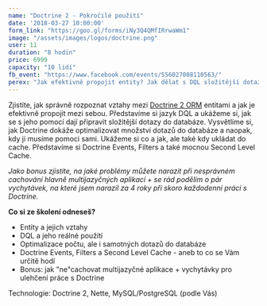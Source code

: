 ```yaml
---
name: "Doctrine 2 - Pokročilé použití"
date: '2018-03-27 10:00:00'
form_link: "https://goo.gl/forms/iNy3Q4QMfIRrwaWm1"
image: "/assets/images/logos/doctrine.png"
user: 11
duration: "8 hodin"
price: 6999
capacity: "10 lidí"
fb_event: "https://www.facebook.com/events/556027008110563/"
perex: "Jak efektivně propojit entity? Jak dělat s DQL složitější dotazy do databáze? A jak Doctrine dokáže optimalizovat množství dotazů do databáze a naopak, kdy ji musíme pomoci sami? To všem vám ukážu na mém školení."
---
```


Zjistíte, jak správně rozpoznat vztahy mezi <a href="http://www.doctrine-project.org/">Doctrine 2 ORM</a> entitami a jak je efektivně propojit mezi sebou. Představíme si jazyk DQL a ukážeme si, jak se s jeho pomocí dají připravit složitější dotazy do databáze. Vysvětlíme si, jak Doctrine dokáže optimalizovat množství dotazů do databáze a naopak, kdy ji musíme pomoci sami. Ukážeme si co a jak, ale také kdy ukládat do cache. Představíme si Doctrine Events, Filters a také mocnou Second Level Cache.

*Jako bonus zjistíte, na jaké problémy můžete narazit při nesprávném cachování hlavně multijazyčných aplikací + se rád podělím o pár vychytávek, na které jsem narazil za 4 roky při skoro každodenní práci s Doctrine.*

**Co si ze školení odneseš?**

- Entity a jejich vztahy
- DQL a jeho reálné použití
- Optimalizace počtu, ale i samotných dotazů do databáze
- Doctrine Events, Filters a Second Level Cache - aneb to co se Vám určitě hodí
- Bonus: jak "ne"cachovat multijazyčné aplikace + vychytávky pro ulehčení práce s Doctrine

Technologie: Doctrine 2, Nette, MySQL/PostgreSQL (podle Vás)

